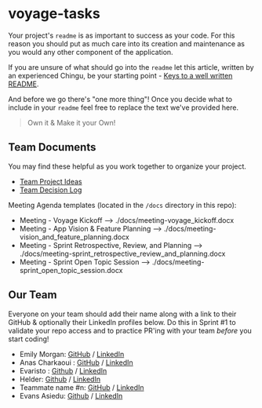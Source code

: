 # voyage-tasks

Your project's `readme` is as important to success as your code. For
this reason you should put as much care into its creation and maintenance
as you would any other component of the application.

If you are unsure of what should go into the `readme` let this article,
written by an experienced Chingu, be your starting point -
[Keys to a well written README](https://tinyurl.com/yk3wubft).

And before we go there's "one more thing"! Once you decide what to include
in your `readme` feel free to replace the text we've provided here.

> Own it & Make it your Own!

## Team Documents

You may find these helpful as you work together to organize your project.

- [Team Project Ideas](./docs/team_project_ideas.md)
- [Team Decision Log](./docs/team_decision_log.md)

Meeting Agenda templates (located in the `/docs` directory in this repo):

- Meeting - Voyage Kickoff --> ./docs/meeting-voyage_kickoff.docx
- Meeting - App Vision & Feature Planning --> ./docs/meeting-vision_and_feature_planning.docx
- Meeting - Sprint Retrospective, Review, and Planning --> ./docs/meeting-sprint_retrospective_review_and_planning.docx
- Meeting - Sprint Open Topic Session --> ./docs/meeting-sprint_open_topic_session.docx

## Our Team

Everyone on your team should add their name along with a link to their GitHub
& optionally their LinkedIn profiles below. Do this in Sprint #1 to validate
your repo access and to practice PR'ing with your team _before_ you start
coding!

- Emily Morgan: [GitHub](https://github.com/EMorganLND) / [LinkedIn](www.linkedin.com/in/emilym54321)
- Anas Charkaoui : [GitHub](https://github.com/charkaoui007) / [LinkedIn](https://linkedin.com/in/liaccountname)
- Evaristo : [Github](https://github.com/evaristoc) / [LinkedIn](https://www.linkedin.com/in/evaristocaraballo/)
- Helder: [Github](https://github.com/helfer1991) / [LinkedIn](https://www.linkedin.com/in/helder-ferreira-00299110b/)
- Teammate name #n: [GitHub](https://github.com/ghaccountname) / [LinkedIn](https://linkedin.com/in/liaccountname)
- Evans Asiedu: [Github](https://github.com/Evans-Asiedu) / [LinkedIn](https://www.linkedin.com/in/evans-kesse-asiedu/)
